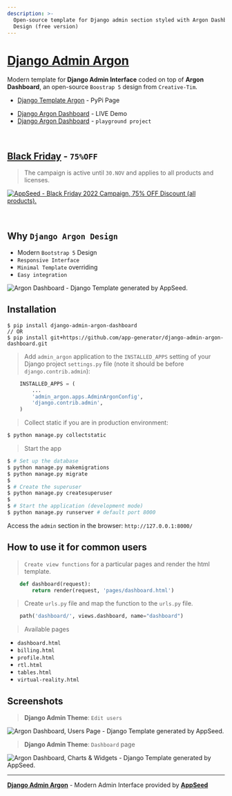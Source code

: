 ```yaml
---
description: >-
  Open-source template for Django admin section styled with Argon Dashboard
  Design (free version)
---
```


# [Django Admin Argon](https://github.com/app-generator/django-admin-argon-dashboard)

Modern template for **Django Admin Interface** coded on top of **Argon Dashboard**, an open-source `Boostrap 5` design from `Creative-Tim`.

* [Django Template Argon](https://pypi.org/project/django-admin-argon-dashboard/) - PyPi Page
- [Django Argon Dashboard](https://django-argon-dashboard.appseed-srv1.com/) - LIVE Demo
- [Django Argon Dashboard](https://github.com/app-generator/django-argon-theme-playground) - `playground project` 

<br />

## [Black Friday](https://appseed.us/discounts/) - `75%OFF`

> The campaign is active until `30.NOV` and applies to all products and licenses.

[![AppSeed - Black Friday 2022 Campaign, 75% OFF Discount (all products).](https://user-images.githubusercontent.com/51070104/201829599-9fe6bdd7-3f19-46f3-9115-962eeb13bf29.jpg)](https://appseed.us/discounts/)

<br />

## Why `Django Argon Design`

- Modern `Bootstrap 5` Design
- `Responsive Interface`
- `Minimal Template` overriding
- `Easy integration`

![Argon Dashboard - Django Template generated by AppSeed.](https://user-images.githubusercontent.com/51070104/183684596-4b29a886-f13d-4da5-98d3-12b5b90df47f.png)


## Installation

```
$ pip install django-admin-argon-dashboard
// OR
$ pip install git+https://github.com/app-generator/django-admin-argon-dashboard.git
```

> Add `admin_argon` application to the `INSTALLED_APPS` setting of your Django project `settings.py` file (note it should be before `django.contrib.admin`):

```python
    INSTALLED_APPS = (
        ...
        'admin_argon.apps.AdminArgonConfig',
        'django.contrib.admin',
    )
```

> Collect static if you are in production environment:

```bash
$ python manage.py collectstatic
```

> Start the app

```bash
$ # Set up the database
$ python manage.py makemigrations
$ python manage.py migrate
$
$ # Create the superuser
$ python manage.py createsuperuser
$
$ # Start the application (development mode)
$ python manage.py runserver # default port 8000
```

Access the `admin` section in the browser: `http://127.0.0.1:8000/`


## How to use it for common users

> `Create view functions` for a particular pages and render the html template.

```python
    def dashboard(request):
        return render(request, 'pages/dashboard.html')
```

> Create `urls.py` file and map the function to the `urls.py` file.

```python
    path('dashboard/', views.dashboard, name="dashboard")
```

>  Available pages 

- `dashboard.html`
- `billing.html`
- `profile.html`
- `rtl.html`
- `tables.html`
- `virtual-reality.html`


## Screenshots

> **Django Admin Theme**: `Edit users`

![Argon Dashboard, Users Page - Django Template generated by AppSeed.](https://user-images.githubusercontent.com/51070104/201162283-90fb0637-687e-4926-ab12-bf409491dac6.jpg)

> **Django Admin Theme**: `Dashboard` page

![Argon Dashboard, Charts & Widgets - Django Template generated by AppSeed.](https://user-images.githubusercontent.com/51070104/201162509-80df6786-e595-4fca-a570-45f6a4438c24.jpg) 

---
**[Django Admin Argon](https://github.com/app-generator/django-admin-argon-dashboard)** - Modern Admin Interface provided by **[AppSeed](https://appseed.us/)**
